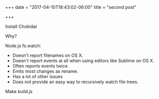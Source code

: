 +++
date = "2017-04-10T18:43:02-06:00"
title = "second post"

+++

Install Chokidar

Why?

Node.js fs.watch:

* Doesn't report filenames on OS X.
* Doesn't report events at all when using editors like Sublime on OS X.
* Often reports events twice.
* Emits most changes as rename.
* Has a lot of other issues
* Does not provide an easy way to recursively watch file trees.


Make build.js



